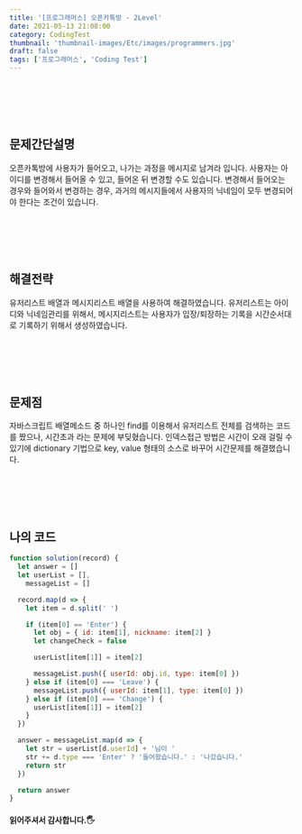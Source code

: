 ```yaml
---
title: '[프로그래머스] 오픈카톡방 - 2Level'
date: 2021-05-13 21:08:00
category: CodingTest
thumbnail: 'thumbnail-images/Etc/images/programmers.jpg'
draft: false
tags: ['프로그래머스', 'Coding Test']
---
```


<br>
<br>
<br>
<br>

## 문제간단설명

오픈카톡방에 사용자가 들어오고, 나가는 과정을 메시지로 남겨라 입니다.
사용자는 아이디를 변경해서 들어올 수 있고, 들어온 뒤 변경할 수도 있습니다.
변경해서 들어오는 경우와 들어와서 변경하는 경우, 과거의 메시지들에서 사용자의 닉네임이 모두 변경되어야 한다는 조건이 있습니다.

<br>
<br>
<br>
<br>

## 해결전략

유저리스트 배열과 메시지리스트 배열을 사용하여 해결하였습니다.
유저리스트는 아이디와 닉네임관리를 위해서, 메시지리스트는 사용자가 입장/퇴장하는 기록을 시간순서대로 기록하기 위해서 생성하였습니다.

<br>
<br>
<br>
<br>

## 문제점

자바스크립트 배열메소드 중 하나인 find를 이용해서 유저리스트 전체를 검색하는 코드를 짰으나, 시간초과 라는 문제에 부딪혔습니다.
인덱스접근 방법은 시간이 오래 걸릴 수 있기에 dictionary 기법으로 key, value 형태의 소스로 바꾸어 시간문제를 해결했습니다.

<br>
<br>
<br>
<br>

## 나의 코드

```javascript
function solution(record) {
  let answer = []
  let userList = [],
    messageList = []

  record.map(d => {
    let item = d.split(' ')

    if (item[0] == 'Enter') {
      let obj = { id: item[1], nickname: item[2] }
      let changeCheck = false

      userList[item[1]] = item[2]

      messageList.push({ userId: obj.id, type: item[0] })
    } else if (item[0] === 'Leave') {
      messageList.push({ userId: item[1], type: item[0] })
    } else if (item[0] === 'Change') {
      userList[item[1]] = item[2]
    }
  })

  answer = messageList.map(d => {
    let str = userList[d.userId] + '님이 '
    str += d.type === 'Enter' ? '들어왔습니다.' : '나갔습니다.'
    return str
  })

  return answer
}
```

#### 읽어주셔서 감사합니다.🖐
